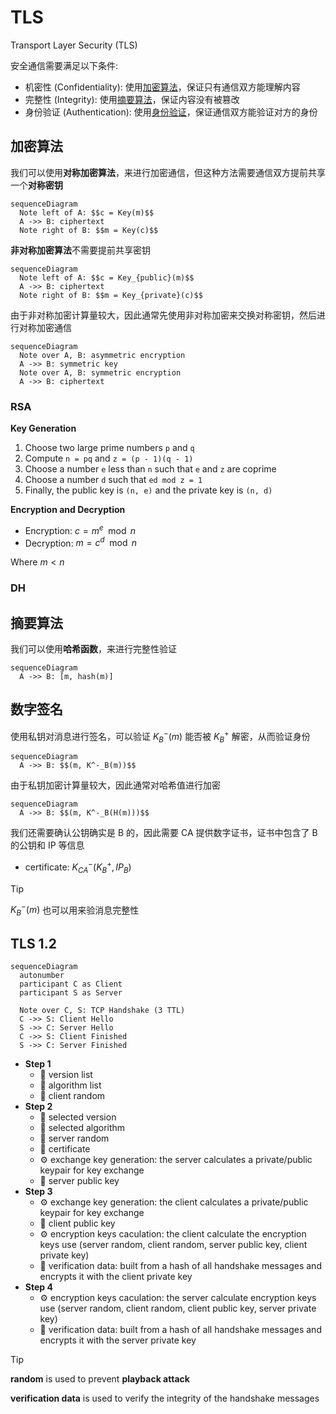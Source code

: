 # TLS

Transport Layer Security (TLS)

安全通信需要满足以下条件:

- 机密性 (Confidentiality): 使用[加密算法](#加密算法)，保证只有通信双方能理解内容
- 完整性 (Integrity): 使用[摘要算法](#摘要算法)，保证内容没有被篡改
- 身份验证 (Authentication): 使用[身份验证](#身份验证)，保证通信双方能验证对方的身份

## 加密算法

我们可以使用**对称加密算法**，来进行加密通信，但这种方法需要通信双方提前共享一个**对称密钥**

```mermaid
sequenceDiagram
  Note left of A: $$c = Key(m)$$
  A ->> B: ciphertext
  Note right of B: $$m = Key(c)$$
```

**非对称加密算法**不需要提前共享密钥

```mermaid
sequenceDiagram
  Note left of A: $$c = Key_{public}(m)$$
  A ->> B: ciphertext
  Note right of B: $$m = Key_{private}(c)$$
```

由于非对称加密计算量较大，因此通常先使用非对称加密来交换对称密钥，然后进行对称加密通信

```mermaid
sequenceDiagram
  Note over A, B: asymmetric encryption
  A ->> B: symmetric key
  Note over A, B: symmetric encryption
  A ->> B: ciphertext
```

### RSA

**Key Generation**

1. Choose two large prime numbers `p` and `q`
2. Compute `n = pq` and `z = (p - 1)(q - 1)`
3. Choose a number `e` less than `n` such that `e` and `z` are coprime
4. Choose a number `d` such that `ed mod z = 1`
5. Finally, the public key is `(n, e)` and the private key is `(n, d)`

**Encryption and Decryption**

- Encryption: $c = m^e \mod n$
- Decryption: $m = c^d \mod n$

Where $m < n$

### DH

## 摘要算法

我们可以使用**哈希函数**，来进行完整性验证

```mermaid
sequenceDiagram
  A ->> B: [m, hash(m)]
```

## 数字签名

使用私钥对消息进行签名，可以验证 $K^-_B(m)$ 能否被 $K^+_B$ 解密，从而验证身份

```mermaid
sequenceDiagram
  A ->> B: $$(m, K^-_B(m))$$
```

由于私钥加密计算量较大，因此通常对哈希值进行加密

```mermaid
sequenceDiagram
  A ->> B: $$(m, K^-_B(H(m)))$$
```

我们还需要确认公钥确实是 B 的，因此需要 CA 提供数字证书，证书中包含了 B 的公钥和 IP 等信息

- certificate: $K^-_{CA}(K^+_B, IP_B)$

> [!TIP]
>
> $K^-_B(m)$ 也可以用来验消息完整性

## TLS 1.2

```mermaid
sequenceDiagram
  autonumber
  participant C as Client
  participant S as Server

  Note over C, S: TCP Handshake (3 TTL)
  C ->> S: Client Hello
  S ->> C: Server Hello
  C ->> S: Client Finished
  S ->> C: Server Finished
```

- **Step 1**
  - 💬 version list
  - 💬 algorithm list
  - 💬 client random
- **Step 2**
  - 💬 selected version
  - 💬 selected algorithm
  - 💬 server random
  - 💬 certificate
  - ⚙️ exchange key generation: the server calculates a private/public keypair for key exchange
  - 💬 server public key
- **Step 3**
  - ⚙️ exchange key generation: the client calculates a private/public keypair for key exchange
  - 💬 client public key
  - ⚙️ encryption keys caculation: the client calculate the encryption keys use (server random, client random, server public key, client private key)
  - 💬 verification data: built from a hash of all handshake messages and encrypts it with the client private key
- **Step 4**
  - ⚙️ encryption keys caculation: the server calculate encryption keys use (server random, client random, client public key, server private key)
  - 💬 verification data: built from a hash of all handshake messages and encrypts it with the server private key

> [!TIP]
>
> **random** is used to prevent **playback attack**
>
> **verification data** is used to verify the integrity of the handshake messages
